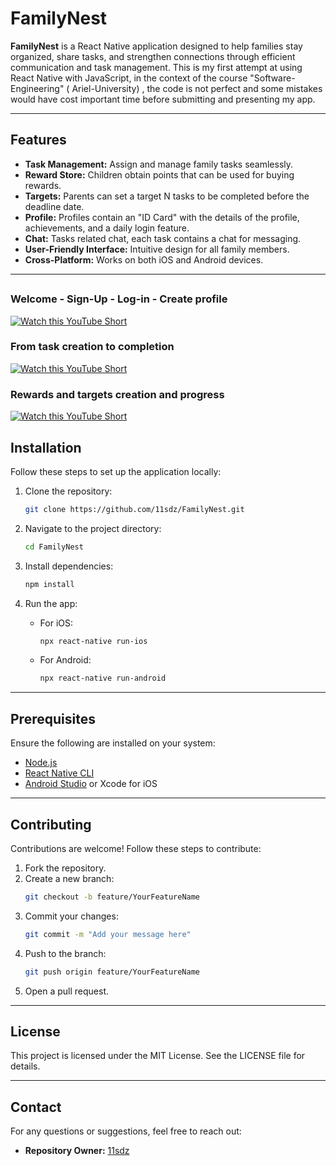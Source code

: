 # FamilyNest

**FamilyNest** is a React Native application designed to help families stay organized, share tasks, and strengthen connections through efficient communication and task management.
This is my first attempt at using React Native with JavaScript, in the context of the course "Software-Engineering" ( Ariel-University) , the code is not perfect and some mistakes would have cost important time before 
submitting and presenting my app. 

---

## Features

- **Task Management:** Assign and manage family tasks seamlessly.
- **Reward Store:** Children obtain points that can be used for buying rewards.
- **Targets:** Parents can set a target N tasks to be completed before the deadline date.
- **Profile:** Profiles contain an "ID Card" with the details of the profile, achievements, and a daily login feature.
- **Chat:** Tasks related chat, each task contains a chat for messaging.
- **User-Friendly Interface:** Intuitive design for all family members.
- **Cross-Platform:** Works on both iOS and Android devices.

---

##

### Welcome - Sign-Up - Log-in - Create profile

[![Watch this YouTube Short](https://img.youtube.com/vi/QOIMYp3PVZU/maxresdefault.jpg)](https://youtube.com/shorts/QOIMYp3PVZU?feature=share)

### From task creation to completion

[![Watch this YouTube Short](https://img.youtube.com/vi/tGPikTpkeCI/maxresdefault.jpg)](https://youtube.com/shorts/tGPikTpkeCI?feature=share)


### Rewards and targets creation and progress

[![Watch this YouTube Short](https://img.youtube.com/vi/L8VVYT09GLU/maxresdefault.jpg)](https://youtube.com/shorts/L8VVYT09GLU?feature=share)



## Installation

Follow these steps to set up the application locally:

1. Clone the repository:
   ```bash
   git clone https://github.com/11sdz/FamilyNest.git
   ```

2. Navigate to the project directory:
   ```bash
   cd FamilyNest
   ```

3. Install dependencies:
   ```bash
   npm install
   ```

4. Run the app:
   - For iOS:
     ```bash
     npx react-native run-ios
     ```
   - For Android:
     ```bash
     npx react-native run-android
     ```

---

## Prerequisites

Ensure the following are installed on your system:

- [Node.js](https://nodejs.org/)
- [React Native CLI](https://reactnative.dev/docs/environment-setup)
- [Android Studio](https://developer.android.com/studio) or Xcode for iOS

---

## Contributing

Contributions are welcome! Follow these steps to contribute:

1. Fork the repository.
2. Create a new branch:
   ```bash
   git checkout -b feature/YourFeatureName
   ```
3. Commit your changes:
   ```bash
   git commit -m "Add your message here"
   ```
4. Push to the branch:
   ```bash
   git push origin feature/YourFeatureName
   ```
5. Open a pull request.

---

## License

This project is licensed under the MIT License. See the LICENSE file for details.

---

## Contact

For any questions or suggestions, feel free to reach out:

- **Repository Owner:** [11sdz](https://github.com/11sdz)


